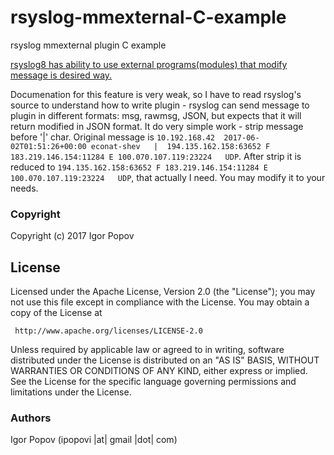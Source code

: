# rsyslog-mmexternal-C-example
rsyslog mmexternal plugin C example

[rsyslog8 has ability to use external programs(modules) that modify message is desired way.](http://www.rsyslog.com/doc/v8-stable/configuration/modules/mmexternal.html)

Documenation for this feature is very weak, so I have to read rsyslog's source to understand how to write plugin - rsyslog can send message to plugin in different formats: msg, rawmsg, JSON, but expects that it will return modified in JSON format.
It do very simple work - strip message before '|' char.  Original message is `10.192.168.42  2017-06-02T01:51:26+00:00 econat-shev   |  194.135.162.158:63652 F 183.219.146.154:11284 E 100.070.107.119:23224   UDP`. After strip it is reduced to `194.135.162.158:63652 F 183.219.146.154:11284 E 100.070.107.119:23224   UDP`, that actually I need. You may modify it to your needs.

### Copyright

  Copyright (c) 2017 Igor Popov

License
-------
   Licensed under the Apache License, Version 2.0 (the "License");
   you may not use this file except in compliance with the License.
   You may obtain a copy of the License at

     http://www.apache.org/licenses/LICENSE-2.0

   Unless required by applicable law or agreed to in writing, software
   distributed under the License is distributed on an "AS IS" BASIS,
   WITHOUT WARRANTIES OR CONDITIONS OF ANY KIND, either express or implied.
   See the License for the specific language governing permissions and
   limitations under the License.

### Authors

  Igor Popov
  (ipopovi |at| gmail |dot| com)
